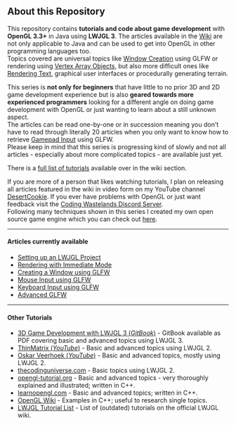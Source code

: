 ## About this Repository
This repository contains **tutorials and code about game development** with **OpenGL 3.3+** in Java using **LWJGL 3**. The articles available in the 
[Wiki](https://github.com/DesertCookie/OpenGL-LWJGL-Tutorial/wiki) are not only applicable to Java and can be used to get into OpenGL in other 
programming languages too.<br>
Topics covered are universal topics like [Window Creation](https://github.com/DesertCookie/OpenGL-LWJGL-Tutorial/wiki/Creating-a-Window) using GLFW 
or rendering using [Vertex Array Objects](https://github.com/DesertCookie/OpenGL-LWJGL-Tutorial/wiki/VAOs), but also more difficult ones like 
[Rendering Text](https://github.com/DesertCookie/OpenGL-LWJGL-Tutorial/wiki/Bitmap-Fonts), graphical user interfaces or procedurally generating 
terrain.

This series is **not only for beginners** that have little to no prior 3D and 2D game development experience but is also **geared towards more 
experienced programmers** looking for a different angle on doing game development with OpenGL or just wanting to learn about a still unknown aspect.
<br>
The articles can be read one-by-one or in succession meaning you don't have to read through literally 20 articles when you only want to know how to 
retrieve [Gamepad Input](https://github.com/DesertCookie/OpenGL-LWJGL-Tutorial/wiki/Gamepad-Input) using GLFW.<br>
Please keep in mind that this series is progressing kind of slowly and not all articles - especially about more complicated topics - are available 
just yet.

There is a [full list of tutorials](https://github.com/DesertCookie/OpenGL-LWJGL-Tutorial/wiki) available over in the wiki section. 


If you are more of a person that likes watching tutorials, I plan on releasing all articles featured in the wiki in video form on my YouTube channel 
[DesertCookie](https://youtube.com/channel/UC8CEjPeMC6YjffzQv2q7dcA). If you ever have problems with OpenGL or just want feedback visit the 
[Coding Wastelands Discord Server](https://discord.gg/C9eu6FB).<br>
Following many techniques shown in this series I created my own open source game engine which you can check out 
[here](https://github.com/DesertCookie/JOnion).

---

#### Articles currently available
- [Setting up an LWJGL Project](https://github.com/DesertCookie/OpenGL-LWJGL-Tutorial/wiki/Setting-up-a-Project)
- [Rendering with Immediate Mode](https://github.com/DesertCookie/OpenGL-LWJGL-Tutorial/wiki/Rendering-with-Immediate-Mode)
- [Creating a Window using GLFW](https://github.com/DesertCookie/OpenGL-LWJGL-Tutorial/wiki/Creating-a-Window)
- [Mouse Input using GLFW](https://github.com/DesertCookie/OpenGL-LWJGL-Tutorial/wiki/Mouse-Input)
- [Keyboard Input using GLFW](https://github.com/DesertCookie/OpenGL-LWJGL-Tutorial/wiki/Keyboard-Input)
- [Advanced GLFW](https://github.com/DesertCookie/OpenGL-LWJGL-Tutorial/wiki/Advanced-GLFW)

---

#### Other Tutorials
- [3D Game Development with LWJGL 3 (*GitBook*)](https://ahbejarano.gitbook.io/lwjglgamedev) - GitBook available as PDF covering basic and advanced 
topics using LWJGL 3.
- [ThinMatrix (*YouTube*)](https://youtube.com/user/ThinMatrix) - Basic and advanced topics using LWJGL 2.
- [Oskar Veerhoek (*YouTube*)](https://youtube.com/channel/UCxiBXBY1a-axNVGIvQKGcNA) - Basic and advanced topics, mostly using LWJGL 2.
- [thecodinguniverse.com](http://thecodinguniverse.com/lwjgl-tutorials/) - Basic topics using LWJGL 2.
- [opengl-tutorial.org](http://opengl-tutorial.org) - Basic and advanced topics - very thoroughly explained and illustrated; written in C++.
- [learnopengl.com](https://learnopengl.com) - Basic and advanced topics; written in C++.
- [OpenGL Wiki](https://khronos.org/opengl/wiki) - Examples in C++; useful to research single topics.
- [LWJGL Tutorial List](http://wiki.lwjgl.org/wiki/Learning_LWJGL.html) - List of (outdated) tutorials on the official LWJGL wiki.
